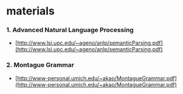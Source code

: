 # materials

### 1. Advanced Natural Language Processing
* [http://www.lsi.upc.edu/~ageno/anlp/semanticParsing.pdf](http://www.lsi.upc.edu/~ageno/anlp/semanticParsing.pdf)

### 2. Montague Grammar
* [http://www-personal.umich.edu/~akao/MontagueGrammar.pdf](http://www-personal.umich.edu/~akao/MontagueGrammar.pdf)
